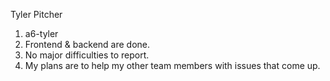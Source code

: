 Tyler Pitcher
1. a6-tyler
2. Frontend & backend are done.
3. No major difficulties to report.
4. My plans are to help my other team members with issues that come up.
